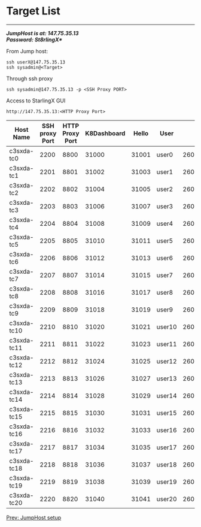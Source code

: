 # Target List

---

***JumpHost is at: 147.75.35.13***<br/>
***Password: St8rlingX\****<br/>

From Jump host:<br/>
```
ssh userX@147.75.35.13
ssh sysadmin@<Target>
```

Through ssh proxy
```
ssh sysadmin@147.75.35.13 -p <SSH Proxy PORT>
```

Access to StarlingX GUI
```
http://147.75.35.13:<HTTP Proxy Port>
```

| Host Name| SSH proxy Port| HTTP Proxy Port| K8Dashboard | Hello | User | IPv6 | IPV6 net | IPV6 GW |
|----------|---------------|----------------|-------------|-------|------|------|----------|---------|
|c3sxda-tc0|2200|8800|31000|31001|user0|2604:1380:4642:a300::52|2604:1380:4642:a300::50/124|2604:1380:4642:a300::61|
|c3sxda-tc1|2201|8801|31002|31003|user1|2604:1380:4642:a300::102|2604:1380:4642:a300::100/124|2604:1380:4642:a300::101|
|c3sxda-tc2|2202|8802|31004|31005|user2|2604:1380:4642:a300::f2|2604:1380:4642:a300::f0/124|2604:1380:4642:a300::f1|
|c3sxda-tc3|2203|8803|31006|31007|user3|2604:1380:4642:a300::b2|2604:1380:4642:a300::b0/124|2604:1380:4642:a300::b1|
|c3sxda-tc4|2204|8804|31008|31009|user4|2604:1380:4642:a300::c2|2604:1380:4642:a300::c0/124|2604:1380:4642:a300::c1|
|c3sxda-tc5|2205|8805|31010|31011|user5|2604:1380:4642:a300::62|2604:1380:4642:a300::60/124|2604:1380:4642:a300::61|
|c3sxda-tc6|2206|8806|31012|31013|user6|2604:1380:4642:a300::92|2604:1380:4642:a300::90/124|2604:1380:4642:a300::91|
|c3sxda-tc7|2207|8807|31014|31015|user7|2604:1380:4642:a300::42|2604:1380:4642:a300::40/124|2604:1380:4642:a300::41|
|c3sxda-tc8|2208|8808|31016|31017|user8|2604:1380:4642:a300::122|2604:1380:4642:a300::120/124|2604:1380:4642:a300::121|
|c3sxda-tc9|2209|8809|31018|31019|user9|2604:1380:4642:a300::d2|2604:1380:4642:a300::d0/124|2604:1380:4642:a300::d1|
|c3sxda-tc10|2210|8810|31020|31021|user10|2604:1380:4642:a300::e2|2604:1380:4642:a300::e0/124|2604:1380:4642:a300::e1|
|c3sxda-tc11|2211|8811|31022|31023|user11|2604:1380:4642:a300::72|2604:1380:4642:a300::70/124|2604:1380:4642:a300::71|
|c3sxda-tc12|2212|8812|31024|31025|user12|2604:1380:4642:a300::82|2604:1380:4642:a300::80/124|2604:1380:4642:a300::81|
|c3sxda-tc13|2213|8813|31026|31027|user13|2604:1380:4642:a300::112|2604:1380:4642:a300::110/124|2604:1380:4642:a300::111|
|c3sxda-tc14|2214|8814|31028|31029|user14|2604:1380:4642:a300::a2|2604:1380:4642:a300::a0/124|2604:1380:4642:a300::a1|
|c3sxda-tc15|2215|8815|31030|31031|user15|2604:1380:4642:a300::32|2604:1380:4642:a300::30/124|2604:1380:4642:a300::31|
|c3sxda-tc16|2216|8816|31032|31033|user16|2604:1380:4642:a300::132|2604:1380:4642:a300::130/124|2604:1380:4642:a300::131|
|c3sxda-tc17|2217|8817|31034|31035|user17|2604:1380:4642:a300::142|2604:1380:4642:a300::140/124|2604:1380:4642:a300::141|
|c3sxda-tc18|2218|8818|31036|31037|user18|2604:1380:4642:a300::152|2604:1380:4642:a300::150/124|2604:1380:4642:a300::151|
|c3sxda-tc19|2219|8819|31038|31039|user19|2604:1380:4642:a300::162|2604:1380:4642:a300::160/124|2604:1380:4642:a300::161|
|c3sxda-tc20|2220|8820|31040|31041|user20|2604:1380:4642:a300::172|2604:1380:4642:a300::170/124|2604:1380:4642:a300::171|


[Prev: JumpHost setup](jump-host.md)
